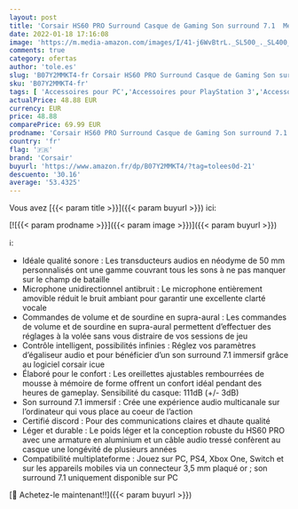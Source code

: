 ```yaml
---
layout: post
title: 'Corsair HS60 PRO Surround Casque de Gaming Son surround 7.1  Mémoire ajustables Oreillettes  Unidirectionnel Antibruit Microphone avec PC  PS4  Xbox One  Switch et mobiles Compatibilité - Noir'
date: 2022-01-18 17:16:08
image: 'https://m.media-amazon.com/images/I/41-j6WvBtrL._SL500_._SL400_.jpg'
comments: true
category: ofertas
author: 'tole.es'
slug: 'B07Y2MMKT4-fr Corsair HS60 PRO Surround Casque de Gaming Son surround...'
sku: 'B07Y2MMKT4-fr'
tags: [ 'Accessoires pour PC','Accessoires pour PlayStation 3','Accessoires pour PlayStation 4','Accessoires pour Xbox One','Accessoires pour Xbox Series X et S','Anciens systèmes','Anciens systèmes PlayStation','Casques gaming pour PC','Casques gaming pour PlayStation 3','Casques gaming pour PlayStation 4','Casques gaming pour Xbox One','Casques pour Xbox Series X et S','Jeux vidéo','PC: Jeux et accessoires','PlayStation 3:  Consoles, jeux et accessoires','PlayStation 4: Consoles, jeux et accessoires','Xbox One:  Consoles, jeux et accessoires','Xbox Series X et S : Consoles, jeux et accessoires','corsair', ]
actualPrice: 48.88 EUR
currency: EUR
price: 48.88
comparePrice: 69.99 EUR
prodname: 'Corsair HS60 PRO Surround Casque de Gaming Son surround 7.1  Mémoire ajustables Oreillettes  Unidirectionnel Antibruit Microphone avec PC  PS4  Xbox One  Switch et mobiles Compatibilité - Noir'
country: 'fr'
flag: '🇫🇷'
brand: 'Corsair'
buyurl: 'https://www.amazon.fr/dp/B07Y2MMKT4/?tag=tolees0d-21'
descuento: '30.16'
average: '53.4325'
---
```


Vous avez [{{< param title >}}]({{< param buyurl >}}) ici:

[![{{< param prodname >}}]({{< param image >}})]({{< param buyurl >}})

ℹ️:

- Idéale qualité sonore : Les transducteurs audios en néodyme de 50 mm personnalisés ont une gamme couvrant tous les sons à ne pas manquer sur le champ de bataille
- Microphone unidirectionnel antibruit : Le microphone entièrement amovible réduit le bruit ambiant pour garantir une excellente clarté vocale
- Commandes de volume et de sourdine en supra-aural : Les commandes de volume et de sourdine en supra-aural permettent d’effectuer des réglages à la volée sans vous distraire de vos sessions de jeu
- Contrôle intelligent, possibilités infinies : Réglez vos paramètres d’égaliseur audio et pour bénéficier d’un son surround 7.1 immersif grâce au logiciel corsair icue
- Élaboré pour le confort : Les oreillettes ajustables rembourrées de mousse à mémoire de forme offrent un confort idéal pendant des heures de gameplay. Sensibilité du casque: 111dB (+/- 3dB)
- Son surround 7.1 immersif : Crée une expérience audio multicanale sur l’ordinateur qui vous place au coeur de l’action
- Certifié discord : Pour des communications claires et dhaute qualité
- Léger et durable : Le poids léger et la conception robuste du HS60 PRO avec une armature en aluminium et un câble audio tressé confèrent au casque une longévité de plusieurs années
- Compatibilité multiplateforme : Jouez sur PC, PS4, Xbox One, Switch et sur les appareils mobiles via un connecteur 3,5 mm plaqué or ; son surround 7.1 uniquement disponible sur PC

[🛒 Achetez-le maintenant!!]({{< param buyurl >}})
